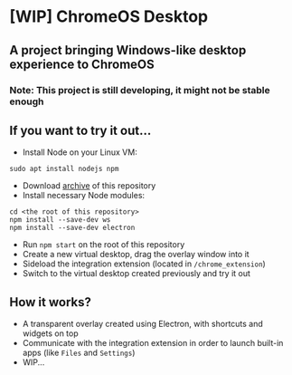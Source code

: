 # [WIP] ChromeOS Desktop
## A project bringing Windows-like desktop experience to ChromeOS

### Note: This project is still developing, it might not be stable enough

## If you want to try it out...
- Install Node on your Linux VM:
```shell
sudo apt install nodejs npm
```

- Download [archive](https://github.com/supechicken/ChromeOS-Desktop/archive/refs/heads/main.zip) of this repository
- Install necessary Node modules:
```shell
cd <the root of this repository>
npm install --save-dev ws
npm install --save-dev electron
```

- Run `npm start` on the root of this repository
- Create a new virtual desktop, drag the overlay window into it
- Sideload the integration extension (located in `/chrome_extension`)
- Switch to the virtual desktop created previously and try it out

## How it works?
- A transparent overlay created using Electron, with shortcuts and widgets on top
- Communicate with the integration extension in order to launch built-in apps (like `Files` and `Settings`)
- WIP...

